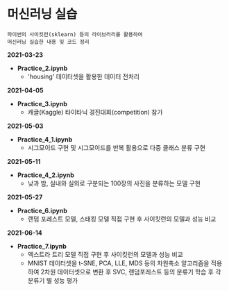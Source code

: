 # 머신러닝 실습

	파이썬의 사이킷런(sklearn) 등의 라이브러리를 활용하여
	머신러닝 실습한 내용 및 코드 정리

**2021-03-23**

* **Practice_2.ipynb**
	* 'housing' 데이터셋을 활용한 데이터 전처리

**2021-04-05**

* **Practice_3.ipynb**
	* 캐글(Kaggle) 타이타닉 경진대회(competition) 참가

**2021-05-03**

* **Practice_4_1.ipynb**
	* 시그모이드 구현 및 시그모이드를 반복 활용으로 다중 클래스 분류 구현
	

**2021-05-11**

* **Practice_4_2.ipynb**
	* 낮과 밤, 실내와 실외로 구분되는 100장의 사진을 분류하는 모델 구현

**2021-05-27**

* **Practice_6.ipynb**
	* 랜덤 포레스트 모델, 스태킹 모델 직접 구현 후 사이킷런의 모델과 성능 비교

**2021-06-14**

* **Practice_7.ipynb**
	* 엑스트라 트리 모델 직접 구현 후 사이킷런의 모델과 성능 비교
	* MNIST 데이터셋을 t-SNE, PCA, LLE, MDS 등의 차원축소 알고리즘을 적용하여 2차원 데이터셋으로 변환 후 SVC, 랜덤포레스트 등의 분류기 학습 후 각 분류기 별 성능 평가